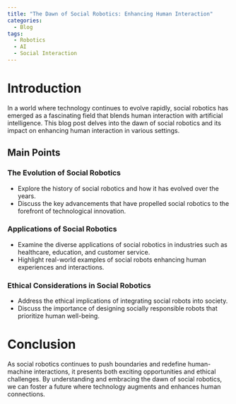 ```yaml
---
title: "The Dawn of Social Robotics: Enhancing Human Interaction"
categories:
  - Blog
tags:
  - Robotics
  - AI
  - Social Interaction
---
```


# Introduction
In a world where technology continues to evolve rapidly, social robotics has emerged as a fascinating field that blends human interaction with artificial intelligence. This blog post delves into the dawn of social robotics and its impact on enhancing human interaction in various settings.

## Main Points
### The Evolution of Social Robotics
- Explore the history of social robotics and how it has evolved over the years.
- Discuss the key advancements that have propelled social robotics to the forefront of technological innovation.

### Applications of Social Robotics
- Examine the diverse applications of social robotics in industries such as healthcare, education, and customer service.
- Highlight real-world examples of social robots enhancing human experiences and interactions.

### Ethical Considerations in Social Robotics
- Address the ethical implications of integrating social robots into society.
- Discuss the importance of designing socially responsible robots that prioritize human well-being.

# Conclusion
As social robotics continues to push boundaries and redefine human-machine interactions, it presents both exciting opportunities and ethical challenges. By understanding and embracing the dawn of social robotics, we can foster a future where technology augments and enhances human connections.
